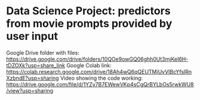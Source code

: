 # Data Science Project: predictors from movie prompts provided by user input

Google Drive folder with files: https://drive.google.com/drive/folders/10QOe9owGQ06ghh0Ut3mjKeI6H-tDZOXk?usp=share_link
Google Colab link: https://colab.research.google.com/drive/18Ah4wQ6qQEUTMiUvVIBcYfslRnXzbndE?usp=sharing
Video showing the code working: https://drive.google.com/file/d/1YZy7B7EWewVKp4sCgQrBYLbOs5rwkWU8/view?usp=sharing
